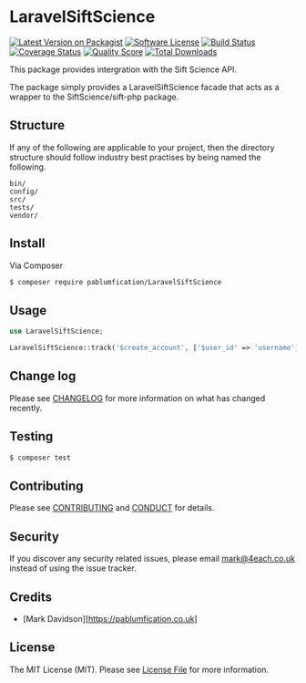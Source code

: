 # LaravelSiftScience

[![Latest Version on Packagist][ico-version]][link-packagist]
[![Software License][ico-license]](LICENSE.md)
[![Build Status][ico-travis]][link-travis]
[![Coverage Status][ico-scrutinizer]][link-scrutinizer]
[![Quality Score][ico-code-quality]][link-code-quality]
[![Total Downloads][ico-downloads]][link-downloads]

This package provides intergration with the Sift Science API. 

The package simply provides a LaravelSiftScience facade that acts as a wrapper to the SiftScience/sift-php package.

## Structure

If any of the following are applicable to your project, then the directory structure should follow industry best practises by being named the following.

```
bin/        
config/
src/
tests/
vendor/
```


## Install

Via Composer

``` bash
$ composer require pablumfication/LaravelSiftScience
```

## Usage

``` php
use LaravelSiftScience;

LaravelSiftScience::track('$create_account', ['$user_id' => 'username']);
```

## Change log

Please see [CHANGELOG](CHANGELOG.md) for more information on what has changed recently.

## Testing

``` bash
$ composer test
```

## Contributing

Please see [CONTRIBUTING](CONTRIBUTING.md) and [CONDUCT](CONDUCT.md) for details.

## Security

If you discover any security related issues, please email mark@4each.co.uk instead of using the issue tracker.

## Credits

- [Mark Davidson][https://pablumfication.co.uk]

## License

The MIT License (MIT). Please see [License File](LICENSE.md) for more information.

[ico-version]: https://img.shields.io/packagist/v/pablumfication/LaravelSiftScience.svg?style=flat-square
[ico-license]: https://img.shields.io/badge/license-MIT-brightgreen.svg?style=flat-square
[ico-travis]: https://img.shields.io/travis/pablumfication/LaravelSiftScience/master.svg?style=flat-square
[ico-scrutinizer]: https://img.shields.io/scrutinizer/coverage/g/pablumfication/LaravelSiftScience.svg?style=flat-square
[ico-code-quality]: https://img.shields.io/scrutinizer/g/pablumfication/LaravelSiftScience.svg?style=flat-square
[ico-downloads]: https://img.shields.io/packagist/dt/pablumfication/LaravelSiftScience.svg?style=flat-square

[link-packagist]: https://packagist.org/packages/pablumfication/LaravelSiftScience
[link-travis]: https://travis-ci.org/pablumfication/LaravelSiftScience
[link-scrutinizer]: https://scrutinizer-ci.com/g/pablumfication/LaravelSiftScience/code-structure
[link-code-quality]: https://scrutinizer-ci.com/g/pablumfication/LaravelSiftScience
[link-downloads]: https://packagist.org/packages/pablumfication/LaravelSiftScience
[link-author]: https://github.com/pablumfication
[link-contributors]: ../../contributors
